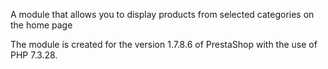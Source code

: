 A module that allows you to display products from selected categories on the home page

The module is created for the version 1.7.8.6 of PrestaShop with the use of PHP 7.3.28.
